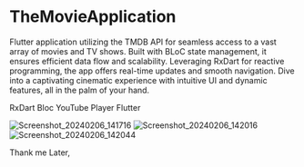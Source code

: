 # TheMovieApplication
Flutter application utilizing the TMDB API for seamless access to a vast array of movies and TV shows. Built with BLoC state management, it ensures efficient data flow and scalability. Leveraging RxDart for reactive programming, the app offers real-time updates and smooth navigation. Dive into a captivating cinematic experience with intuitive UI and dynamic features, all in the palm of your hand.

RxDart
Bloc
YouTube Player Flutter

![Screenshot_20240206_141716](https://github.com/Russelriaz07/TheMovieApplication/assets/155250956/5e0ec3d1-e9b7-4501-9b45-e7026e22a2ae)
![Screenshot_20240206_142016](https://github.com/Russelriaz07/TheMovieApplication/assets/155250956/2f373c0a-1376-4c32-b9ff-96fe9e577356)
![Screenshot_20240206_142044](https://github.com/Russelriaz07/TheMovieApplication/assets/155250956/ba932569-c0bc-45c6-aea1-d75654918acc)




Thank me Later, 
